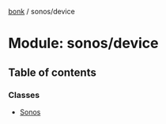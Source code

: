 [bonk](../README.md) / sonos/device

# Module: sonos/device

## Table of contents

### Classes

- [Sonos](../classes/sonos_device.sonos.md)
